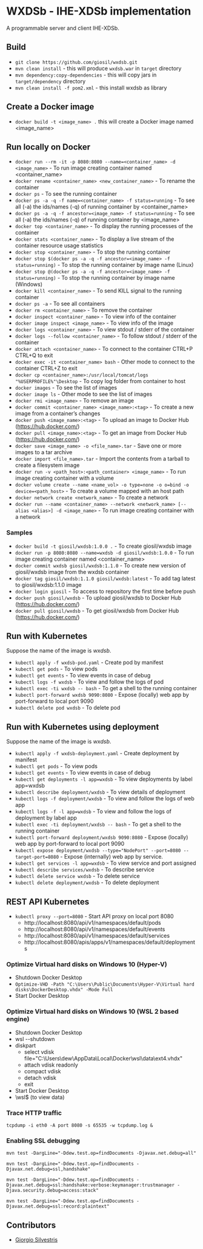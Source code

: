 # WXDSb - IHE-XDSb implementation

A programmable server and client IHE-XDSb.

## Build

- `git clone https://github.com/giosil/wxdsb.git` 
- `mvn clean install` - this will produce `wxdsb.war` in `target` directory
- `mvn dependency:copy-dependencies` - this will copy jars in `target/dependency` directory
- `mvn clean install -f pom2.xml` - this install wxdsb as library

## Create a Docker image

- `docker build -t <image_name> .` this will create a Docker image named <image_name>

## Run locally on Docker

- `docker run --rm -it -p 8080:8080 --name=<container_name> -d <image_name>` - To run image creating container named <container_name>
- `docker rename <container_name> <new_container_name>` - To rename the container
- `docker ps` - To see the running container
- `docker ps -a -q -f name=<container_name> -f status=running` - To see all (-a) the ids/names (-q) of running container by <container_name>
- `docker ps -a -q -f ancestor=<image_name> -f status=running` - To see all (-a) the ids/names (-q) of running container by <image_name>
- `docker top <container_name>` - To display the running processes of the container
- `docker stats <container_name>` - To display a live stream of the container resource usage statistics
- `docker stop <container_name>` - To stop the running container
- `docker stop $(docker ps -a -q -f ancestor=<image_name> -f status=running)` - To stop the running container by image name (Linux)
- `docker stop @(docker ps -a -q -f ancestor=<image_name> -f status=running)` - To stop the running container by image name (Windows)
- `docker kill <container_name>` - To send KILL signal to the running container
- `docker ps -a` - To see all containers
- `docker rm <container_name>` - To remove the container
- `docker inspect <container_name>` - To view info of the container
- `docker image inspect <image_name>` - To view info of the image
- `docker logs <container_name>` - To view stdout / stderr of the container
- `docker logs --follow <container_name>` - To follow stdout / stderr of the container
- `docker attach <container_name>` - To connect to the container CTRL+P CTRL+Q to exit
- `docker exec -it <container_name> bash` - Other mode to connect to the container CTRL+Z to exit
- `docker cp <container_name>:/usr/local/tomcat/logs "%USERPROFILE%"\Desktop` - To copy log folder from container to host
- `docker images` - To see the list of images
- `docker image ls` - Other mode to see the list of images
- `docker rmi <image_name>` - To remove an image
- `docker commit <container_name> <image_name>:<tag>` - To create a new image from a container’s changes
- `docker push <image_name>:<tag>` - To upload an image to Docker Hub (https://hub.docker.com/)
- `docker pull <image_name>:<tag>` - To get an image from Docker Hub (https://hub.docker.com/)
- `docker save <image_name> -o <file_name>.tar` - Save one or more images to a tar archive
- `docker import <file_name>.tar` - Import the contents from a tarball to create a filesystem image
- `docker run -v <path_host>:<path_container> <image_name>` - To run image creating container with a volume
- `docker volume create --name <name_vol> -o type=none -o o=bind -o device=<path_host>` - To create a volume mapped with an host path
- `docker network create <network_name>` - To create a network
- `docker run --name <container_name> --network <network_name> [--alias <alias>] -d <image_name>` - To run image creating container with a network

### Samples

- `docker build -t giosil/wxdsb:1.0.0 .` - To create giosil/wxdsb image
- `docker run -p 8080:8080 --name=wxdsb -d giosil/wxdsb:1.0.0` - To run image creating container named <container_name>
- `docker commit wxdsb giosil/wxdsb:1.1.0` - To create new version of giosil/wxdsb image from the wxdsb container
- `docker tag giosil/wxdsb:1.1.0 giosil/wxdsb:latest` - To add tag latest to giosil/wxdsb:1.1.0 image
- `docker login giosil` - To access to repository the first time before push
- `docker push giosil/wxdsb` - To upload giosil/wxdsb to Docker Hub (https://hub.docker.com/)
- `docker pull giosil/wxdsb` - To get giosil/wxdsb from Docker Hub (https://hub.docker.com/)

## Run with Kubernetes

Suppose the name of the image is *wxdsb*.

- `kubectl apply -f wxdsb-pod.yaml` - Create pod by manifest
- `kubectl get pods` - To view pods
- `kubectl get events` - To view events in case of debug
- `kubectl logs -f wxdsb` - To view and follow the logs of pod
- `kubectl exec -ti wxdsb -- bash` - To get a shell to the running container
- `kubectl port-forward wxdsb 9090:8080` - Expose (locally) web app by port-forward to local port 9090
- `kubectl delete pod wxdsb` - To delete pod

## Run with Kubernetes using deployment

Suppose the name of the image is *wxdsb*.

- `kubectl apply -f wxdsb-deployment.yaml` - Create deployment by manifest
- `kubectl get pods` - To view pods
- `kubectl get events` - To view events in case of debug
- `kubectl get deployments -l app=wxdsb` - To view deployments by label app=wxdsb
- `kubectl describe deployment/wxdsb` - To view details of deployment
- `kubectl logs -f deployment/wxdsb` - To view and follow the logs of web app
- `kubectl logs -f -l app=wxdsb` - To view and follow the logs of deployment by label app
- `kubectl exec -ti deployment/wxdsb -- bash` - To get a shell to the running container
- `kubectl port-forward deployment/wxdsb 9090:8080` - Expose (locally) web app by port-forward to local port 9090
- `kubectl expose deployment/wxdsb --type="NodePort" --port=8080 --target-port=8080` - Expose (internally) web app by service.
- `kubectl get services -l app=wxdsb` - To view service and port assigned
- `kubectl describe services/wxdsb` - To describe service
- `kubectl delete service wxdsb` - To delete service 
- `kubectl delete deployment/wxdsb` - To delete deployment

## REST API Kubernetes

- `kubectl proxy --port=8080` - Start API proxy on local port 8080
	- http://localhost:8080/api/v1/namespaces/default/pods
	- http://localhost:8080/api/v1/namespaces/default/events
	- http://localhost:8080/api/v1/namespaces/default/services
	- http://localhost:8080/apis/apps/v1/namespaces/default/deployments

### Optimize Virtual hard disks on Windows 10 (Hyper-V)

- Shutdown Docker Desktop
- `Optimize-VHD -Path "C:\Users\Public\Documents\Hyper-V\Virtual hard disks\DockerDesktop.vhdx" -Mode Full`
- Start Docker Desktop

### Optimize Virtual hard disks on Windows 10 (WSL 2 based engine)

- Shutdown Docker Desktop
- wsl --shutdown
- diskpart
	- select vdisk file="C:\Users\dew\AppData\Local\Docker\wsl\data\ext4.vhdx"
	- attach vdisk readonly
	- compact vdisk
	- detach vdisk
	- exit
- Start Docker Desktop
- \\wsl$ (to view data)

### Trace HTTP traffic

`tcpdump -i eth0 -A port 8080 -s 65535 -w tcpdump.log &`

### Enabling SSL debugging

`mvn test -DargLine="-Ddew.test.op=findDocuments -Djavax.net.debug=all"`

`mvn test -DargLine="-Ddew.test.op=findDocuments -Djavax.net.debug=ssl,handshake"`

`mvn test -DargLine="-Ddew.test.op=findDocuments -Djavax.net.debug=ssl:handshake:verbose:keymanager:trustmanager -Djava.security.debug=access:stack"`

`mvn test -DargLine="-Ddew.test.op=findDocuments -Djavax.net.debug=ssl:record:plaintext"`

## Contributors

* [Giorgio Silvestris](https://github.com/giosil)

